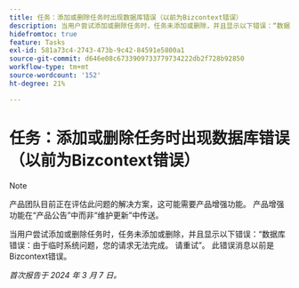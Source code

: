 ```yaml
---
title: 任务：添加或删除任务时出现数据库错误（以前为Bizcontext错误）
description: 当用户尝试添加或删除任务时，任务未添加或删除，并且显示以下错误：“数据库错误：由于临时系统问题，您的请求无法完成。 请重试”。 此错误消息以前是Bizcontext错误。
hidefromtoc: true
feature: Tasks
exl-id: 581a73c4-2743-473b-9c42-84591e5800a1
source-git-commit: d646e08c6733909733779734222db2f728b92850
workflow-type: tm+mt
source-wordcount: '152'
ht-degree: 21%

---
```


# 任务：添加或删除任务时出现数据库错误（以前为Bizcontext错误）

>[!NOTE]
>
>产品团队目前正在评估此问题的解决方案，这可能需要产品增强功能。 产品增强功能在“产品公告”中而非“维护更新”中传送。

当用户尝试添加或删除任务时，任务未添加或删除，并且显示以下错误：“数据库错误：由于临时系统问题，您的请求无法完成。 请重试”。 此错误消息以前是Bizcontext错误。

_首次报告于 2024 年 3 月 7 日。_

